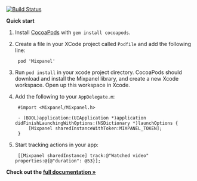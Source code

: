 [![Build Status](https://travis-ci.org/mixpanel/mixpanel-iphone.svg?branch=yolo-travis-ci)](https://travis-ci.org/mixpanel/mixpanel-iphone)

**Quick start**

1. Install [CocoaPods](http://cocoapods.org/) with `gem install cocoapods`.
2. Create a file in your XCode project called `Podfile` and add the following line:

        pod 'Mixpanel'

3. Run `pod install` in your xcode project directory. CocoaPods should download and
install the Mixpanel library, and create a new Xcode workspace. Open up this workspace in Xcode.
4. Add the following to your `AppDelegate.m`:

        #import <Mixpanel/Mixpanel.h>

        - (BOOL)application:(UIApplication *)application didFinishLaunchingWithOptions:(NSDictionary *)launchOptions {
            [Mixpanel sharedInstanceWithToken:MIXPANEL_TOKEN];
        }

5. Start tracking actions in your app:

        [[Mixpanel sharedInstance] track:@"Watched video" properties:@{@"duration": @53}];

**Check out the [full documentation »](https://mixpanel.com/help/reference/ios)**
